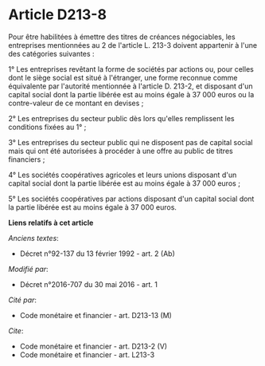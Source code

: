 # Article D213-8

Pour être habilitées à émettre des titres de créances négociables, les entreprises mentionnées au 2 de l'article L. 213-3
doivent appartenir à l'une des catégories suivantes : 

1° Les entreprises revêtant la forme de sociétés par actions ou, pour celles dont le siège social est situé à l'étranger, une
forme reconnue comme équivalente par l'autorité mentionnée à l'article D. 213-2, et disposant d'un capital social dont la
partie libérée est au moins égale à 37 000 euros ou la contre-valeur de ce montant en devises ; 

2° Les entreprises du secteur public dès lors qu'elles remplissent les conditions fixées au 1° ; 

3° Les entreprises du secteur public qui ne disposent pas de capital social mais qui ont été autorisées à procéder à une
offre au public de titres financiers ; 

4° Les sociétés coopératives agricoles et leurs unions disposant d'un capital social dont la partie libérée est au moins
égale à 37 000 euros ; 

5° Les sociétés coopératives par actions disposant d'un capital social dont la partie libérée est au moins égale à 37 000
euros.

**Liens relatifs à cet article**

_Anciens textes_:

  - Décret n°92-137 du 13 février 1992 - art. 2 (Ab)

_Modifié par_:

  - Décret n°2016-707 du 30 mai 2016 - art. 1

_Cité par_:

  - Code monétaire et financier - art. D213-13 (M)

_Cite_:

  - Code monétaire et financier - art. D213-2 (V)
  - Code monétaire et financier - art. L213-3
